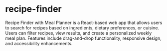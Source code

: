 # recipe-finder
Recipe Finder with Meal Planner is a React-based web app that allows users to search for recipes based on ingredients, dietary preferences, or cuisine. Users can filter recipes, view results, and create a personalized weekly meal plan. Features include drag-and-drop functionality, responsive design, and accessibility enhancements.
